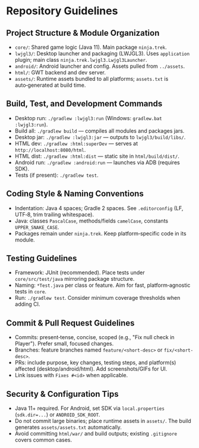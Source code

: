 # Repository Guidelines

## Project Structure & Module Organization
- `core/`: Shared game logic (Java 11). Main package `ninja.trek`.
- `lwjgl3/`: Desktop launcher and packaging (LWJGL3). Uses `application` plugin; main class `ninja.trek.lwjgl3.Lwjgl3Launcher`.
- `android/`: Android launcher and config. Assets pulled from `../assets`.
- `html/`: GWT backend and dev server.
- `assets/`: Runtime assets bundled to all platforms; `assets.txt` is auto‑generated at build time.

## Build, Test, and Development Commands
- Desktop run: `./gradlew :lwjgl3:run` (Windows: `gradlew.bat :lwjgl3:run`).
- Build all: `./gradlew build` — compiles all modules and packages jars.
- Desktop jar: `./gradlew :lwjgl3:jar` — outputs to `lwjgl3/build/libs/`.
- HTML dev: `./gradlew :html:superDev` — serves at `http://localhost:8080/html`.
- HTML dist: `./gradlew :html:dist` — static site in `html/build/dist/`.
- Android run: `./gradlew :android:run` — launches via ADB (requires SDK).
- Tests (if present): `./gradlew test`.

## Coding Style & Naming Conventions
- Indentation: Java 4 spaces; Gradle 2 spaces. See `.editorconfig` (LF, UTF‑8, trim trailing whitespace).
- Java: classes `PascalCase`, methods/fields `camelCase`, constants `UPPER_SNAKE_CASE`.
- Packages remain under `ninja.trek`. Keep platform‑specific code in its module.

## Testing Guidelines
- Framework: JUnit (recommended). Place tests under `core/src/test/java` mirroring package structure.
- Naming: `*Test.java` per class or feature. Aim for fast, platform‑agnostic tests in `core`.
- Run: `./gradlew test`. Consider minimum coverage thresholds when adding CI.

## Commit & Pull Request Guidelines
- Commits: present‑tense, concise, scoped (e.g., "Fix null check in Player"). Prefer small, focused changes.
- Branches: feature branches named `feature/<short-desc>` or `fix/<short-desc>`.
- PRs: include purpose, key changes, testing steps, and platform(s) affected (desktop/android/html). Add screenshots/GIFs for UI.
- Link issues with `Fixes #<id>` when applicable.

## Security & Configuration Tips
- Java 11+ required. For Android, set SDK via `local.properties` (`sdk.dir=...`) or `ANDROID_SDK_ROOT`.
- Do not commit large binaries; place runtime assets in `assets/`. The build generates `assets/assets.txt` automatically.
- Avoid committing `html/war/` and build outputs; existing `.gitignore` covers common cases.

